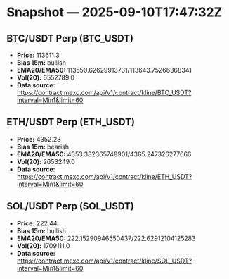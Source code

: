 # Snapshot — 2025-09-10T17:47:32Z

## BTC/USDT Perp (BTC_USDT)
- **Price:** 113611.3
- **Bias 15m:** bullish
- **EMA20/EMA50:** 113550.62629913731/113643.75266368341
- **Vol(20):** 6552789.0
- **Data source:** https://contract.mexc.com/api/v1/contract/kline/BTC_USDT?interval=Min1&limit=60

## ETH/USDT Perp (ETH_USDT)
- **Price:** 4352.23
- **Bias 15m:** bearish
- **EMA20/EMA50:** 4353.382365748901/4365.247326277666
- **Vol(20):** 2653249.0
- **Data source:** https://contract.mexc.com/api/v1/contract/kline/ETH_USDT?interval=Min1&limit=60

## SOL/USDT Perp (SOL_USDT)
- **Price:** 222.44
- **Bias 15m:** bullish
- **EMA20/EMA50:** 222.15290946550437/222.62912104125283
- **Vol(20):** 1709111.0
- **Data source:** https://contract.mexc.com/api/v1/contract/kline/SOL_USDT?interval=Min1&limit=60
